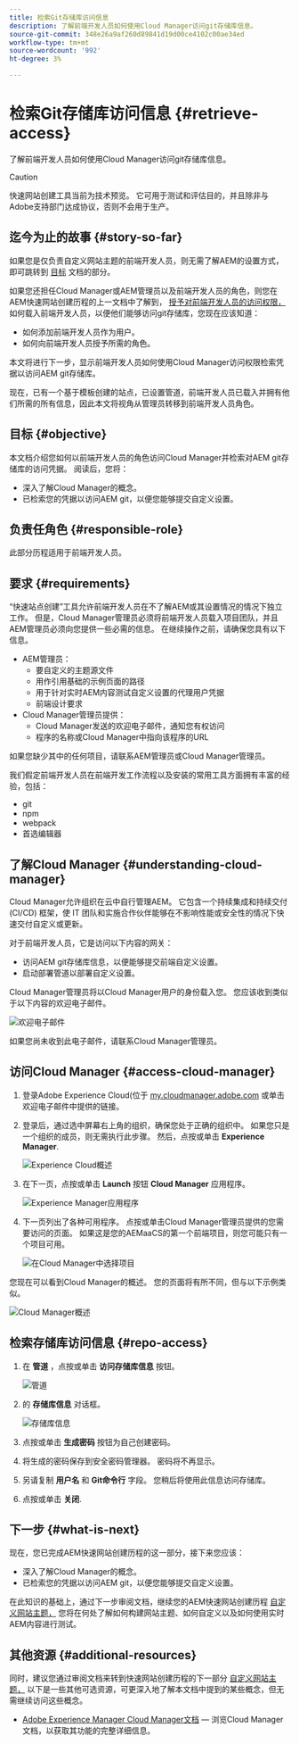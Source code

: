 ```yaml
---
title: 检索Git存储库访问信息
description: 了解前端开发人员如何使用Cloud Manager访问git存储库信息。
source-git-commit: 348e26a9af260d89841d19d00ce4102c00ae34ed
workflow-type: tm+mt
source-wordcount: '992'
ht-degree: 3%

---
```



# 检索Git存储库访问信息 {#retrieve-access}

了解前端开发人员如何使用Cloud Manager访问git存储库信息。

>[!CAUTION]
>
>快速网站创建工具当前为技术预览。 它可用于测试和评估目的，并且除非与Adobe支持部门达成协议，否则不会用于生产。

## 迄今为止的故事 {#story-so-far}

如果您是仅负责自定义网站主题的前端开发人员，则无需了解AEM的设置方式，即可跳转到 [目标](#objective) 文档的部分。

如果您还担任Cloud Manager或AEM管理员以及前端开发人员的角色，则您在AEM快速网站创建历程的上一文档中了解到， [授予对前端开发人员的访问权限，](grant-access.md) 如何载入前端开发人员，以便他们能够访问git存储库，您现在应该知道：

* 如何添加前端开发人员作为用户。
* 如何向前端开发人员授予所需的角色。

本文将进行下一步，显示前端开发人员如何使用Cloud Manager访问权限检索凭据以访问AEM git存储库。

现在，已有一个基于模板创建的站点，已设置管道，前端开发人员已载入并拥有他们所需的所有信息，因此本文将视角从管理员转移到前端开发人员角色。

## 目标 {#objective}

本文档介绍您如何以前端开发人员的角色访问Cloud Manager并检索对AEM git存储库的访问凭据。 阅读后，您将：

* 深入了解Cloud Manager的概念。
* 已检索您的凭据以访问AEM git，以便您能够提交自定义设置。

## 负责任角色 {#responsible-role}

此部分历程适用于前端开发人员。

## 要求 {#requirements}

“快速站点创建”工具允许前端开发人员在不了解AEM或其设置情况的情况下独立工作。 但是，Cloud Manager管理员必须将前端开发人员载入项目团队，并且AEM管理员必须向您提供一些必需的信息。 在继续操作之前，请确保您具有以下信息。

* AEM管理员：
   * 要自定义的主题源文件
   * 用作引用基础的示例页面的路径
   * 用于针对实时AEM内容测试自定义设置的代理用户凭据
   * 前端设计要求
* Cloud Manager管理员提供：
   * Cloud Manager发送的欢迎电子邮件，通知您有权访问
   * 程序的名称或Cloud Manager中指向该程序的URL

如果您缺少其中的任何项目，请联系AEM管理员或Cloud Manager管理员。

我们假定前端开发人员在前端开发工作流程以及安装的常用工具方面拥有丰富的经验，包括：

* git
* npm
* webpack
* 首选编辑器

## 了解Cloud Manager {#understanding-cloud-manager}

Cloud Manager允许组织在云中自行管理AEM。 它包含一个持续集成和持续交付 (CI/CD) 框架，使 IT 团队和实施合作伙伴能够在不影响性能或安全性的情况下快速交付自定义或更新。

对于前端开发人员，它是访问以下内容的网关：

* 访问AEM git存储库信息，以便能够提交前端自定义设置。
* 启动部署管道以部署自定义设置。

Cloud Manager管理员将以Cloud Manager用户的身份载入您。 您应该收到类似于以下内容的欢迎电子邮件。

![欢迎电子邮件](assets/welcome-email.png)

如果您尚未收到此电子邮件，请联系Cloud Manager管理员。

## 访问Cloud Manager {#access-cloud-manager}

1. 登录Adobe Experience Cloud(位于 [my.cloudmanager.adobe.com](https://my.cloudmanager.adobe.com/) 或单击欢迎电子邮件中提供的链接。

1. 登录后，通过选中屏幕右上角的组织，确保您处于正确的组织中。 如果您只是一个组织的成员，则无需执行此步骤。 然后，点按或单击 **Experience Manager**.

   ![Experience Cloud概述](assets/experience-cloud-overview.png)

1. 在下一页，点按或单击 **Launch** 按钮 **Cloud Manager** 应用程序。

   ![Experience Manager应用程序](assets/experience-manager-apps.png)

1. 下一页列出了各种可用程序。 点按或单击Cloud Manager管理员提供的您需要访问的页面。 如果这是您的AEMaaCS的第一个前端项目，则您可能只有一个项目可用。

   ![在Cloud Manager中选择项目](assets/cloud-manager-select-program.png)

您现在可以看到Cloud Manager的概述。 您的页面将有所不同，但与以下示例类似。

![Cloud Manager概述](assets/cloud-manager-overview.png)

## 检索存储库访问信息 {#repo-access}

1. 在 **管道** ，点按或单击 **访问存储库信息** 按钮。

   ![管道](assets/pipelines-repo-info.png)

1. 的 **存储库信息** 对话框。

   ![存储库信息](assets/repo-info.png)

1. 点按或单击 **生成密码** 按钮为自己创建密码。

1. 将生成的密码保存到安全密码管理器。 密码将不再显示。

1. 另请复制 **用户名** 和 **Git命令行** 字段。 您稍后将使用此信息访问存储库。

1. 点按或单击 **关闭**.

## 下一步 {#what-is-next}

现在，您已完成AEM快速网站创建历程的这一部分，接下来您应该：

* 深入了解Cloud Manager的概念。
* 已检索您的凭据以访问AEM git，以便您能够提交自定义设置。

在此知识的基础上，通过下一步审阅文档，继续您的AEM快速网站创建历程 [自定义网站主题，](customize-theme.md) 您将在何处了解如何构建网站主题、如何自定义以及如何使用实时AEM内容进行测试。

## 其他资源 {#additional-resources}

同时，建议您通过审阅文档来转到快速网站创建历程的下一部分 [自定义网站主题，](customize-theme.md) 以下是一些其他可选资源，可更深入地了解本文档中提到的某些概念，但无需继续访问这些概念。

* [Adobe Experience Manager Cloud Manager文档](https://experienceleague.adobe.com/docs/experience-manager-cloud-manager/using/introduction-to-cloud-manager.html?lang=zh-Hans)  — 浏览Cloud Manager文档，以获取其功能的完整详细信息。
